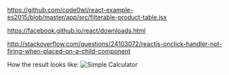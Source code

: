 https://github.com/code0wl/react-example-es2015/blob/master/app/src/filterable-product-table.jsx

https://facebook.github.io/react/downloads.html

http://stackoverflow.com/questions/24103072/reactjs-onclick-handler-not-firing-when-placed-on-a-child-component

How the result looks like: 
![Simple Calculator](https://github.com/vietlq/react-training/raw/master/simple-calculator.png "Simple Calculator in React & Bootstrap")

